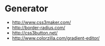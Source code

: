 # Generator

* http://www.css3maker.com/
* http://border-radius.com/
* http://css3button.net/
* http://www.colorzilla.com/gradient-editor/


